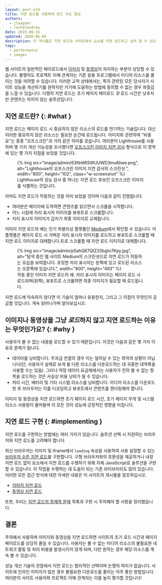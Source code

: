 ```yaml
---
layout: post-old
title: 지연 로드를 사용하여 로드 속도 향상
authors:
  - jlwagner
  - rachelandrew
date: 2019-08-16
updated: 2020-06-09
description: 이 게시물은 지연 로드와 사이트에서 요소를 지연 로드하고 싶어 할 수 있는 이유를 설명합니다.
tags:
  - performance
  - images
---
```


웹 사이트의 일반적인 페이로드에서 [이미지](http://beta.httparchive.org/reports/state-of-images?start=earliest&end=latest) 및 [동영상](http://beta.httparchive.org/reports/page-weight#bytesVideo)이 차지하는 부분이 상당할 수 있습니다. 불행히도 프로젝트 이해 관계자는 기존 응용 프로그램에서 미디어 리소스를 줄이는 것을 꺼려할 수 있습니다. 이러한 교착 상태에서는, 특히 관련된 모든 당사자가 사이트 성능을 개선하기를 원하지만 거기에 도달하는 방법에 동의할 수 없는 경우 좌절감을 느낄 수 있습니다. 다행히 지연 로드는 초기 페이지 페이로드 *및* 로드 시간은 낮추지만 콘텐츠는 아끼지 않는 솔루션입니다.

## 지연 로드란? {: #what }

지연 로드는 페이지 로드 시 중요하지 않은 리소스의 로드를 연기하는 기술입니다. 대신 이러한 중요하지 않은 리소스는 필요한 순간에 로드됩니다. 이미지와 관련하여 "비중요"는 종종 "오프스크린"과 거의 같은 의미를 갖습니다. 여러분이 Lighthouse를 사용하며 몇 가지 개선 가능성을 조사했다면 [오프스크린 이미지 지연 감사](/offscreen-images/) 형식으로 이 영역에 있는 몇 가지 지침을 보았을 것입니다.

<figure class="w-figure">{% Img src="image/admin/63NnMISWUUWD3mvAliwe.png", alt="Lighthouse의 오프스크린 이미지 지연 감사의 스크린샷.", width="800", height="102", class="w-screenshot" %} <figcaption class="w-figcaption">Lighthouse의 성능 감사 중 하나는 지연 로드 후보인 오프스크린 이미지를 식별하는 것입니다.</figcaption></figure>

아마도 지연 로드가 작동하는 것을 이미 보았을 것이며 다음과 같이 진행됩니다.

- 여러분은 페이지에 도착하면 콘텐츠를 읽으면서 스크롤을 시작합니다.
- 어느 시점에 자리 표시자 이미지를 뷰포트로 스크롤합니다.
- 자리 표시자 이미지가 갑자기 최종 이미지로 교체됩니다.

이미지 지연 로드의 예는 인기 퍼블리싱 플랫폼인 [Medium](https://medium.com/)에서 확인할 수 있습니다. 이 플랫폼은 페이지 로드 시 가벼운 자리 표시자 이미지를 로드하고 뷰포트로 스크롤할 때 지연 로드 이미지로 대체합니다.트로 스크롤할 때 지연 로드 이미지로 대체합니다.

<figure class="w-figure">{% Img src="image/admin/p5ahQ67QtZ20bgto7Kpy.jpg", alt="탐색 중인 웹 사이트 Medium의 스크린샷으로 지연 로드가 작동하는 모습을 보여줍니다. 흐릿한 자리 표시자는 왼쪽에 있고 로드된 리소스는 오른쪽에 있습니다.", width="800", height="493" %} <figcaption class="w-figcaption">작동 중인 이미지 지연 로드의 예. 자리 표시자 이미지는 페이지 로드 시 로드되며(왼쪽), 뷰포트로 스크롤하면 최종 이미지가 필요할 때 로드됩니다.</figcaption></figure>

지연 로드에 익숙하지 않다면 이 기술이 얼마나 유용한지, 그리고 그 이점이 무엇인지 궁금할 것입니다. 계속 읽어나가며 알아보십시오.

## 이미지나 동영상을 그냥 *로드*하지 않고 지연 로드하는 이유는 무엇인가요? {: #why }

사용자가 볼 수 없는 내용을 로드할 수 있기 때문입니다. 이것은 다음과 같은 몇 가지 이유로 문제가 됩니다.

- 데이터를 낭비합니다. 무과금 연결의 경우 이는 일어날 수 있는 최악의 상황이 아닙니다(단, 사용자가 실제로 보게 될 다른 리소스를 다운로드하는 데 귀중한 대역폭을 사용할 수는 있음). 그러나 약정 데이터 요금제에서는 사용자가 전혀 볼 수 없는 항목을 로드하는 것은 사실상 비용 낭비가 될 수 있습니다.
- 처리 시간, 배터리 및 기타 시스템 리소스를 낭비합니다. 미디어 리소스를 다운로드한 후 브라우저는 이를 디코딩하고 뷰포트에서 콘텐츠를 렌더링해야 합니다.

이미지 및 동영상을 지연 로드하면 초기 페이지 로드 시간, 초기 페이지 무게 및 시스템 리소스 사용량이 줄어들며 이 모든 것이 성능에 긍정적인 영향을 미칩니다.

## 지연 로드 구현 {: #implementing }

지연 로드를 구현하는 방법에는 여러 가지가 있습니다. 솔루션 선택 시 지원하는 브라우저와 지연 로드를 고려해야 합니다.

최신 브라우저는 이미지 및 iframe에서 `loading` 속성을 사용하여 사용 설정할 수 있는 [브라우저 수준 지연 로드](/browser-level-image-lazy-loading/)를 구현합니다. 구형 브라우저와의 호환성을 제공하거나 내장 지연 로드 없이 요소에서 지연 로드를 수행하기 위해 자체 JavaScript로 솔루션을 구현할 수 있습니다. 이 작업을 수행하는 데 도움이 되는 기존 라이브러리도 많이 있습니다. 이러한 모든 접근 방식에 대한 자세한 내용은 이 사이트의 게시물을 참조하십시오.

- [이미지 지연 로드](/lazy-loading-images/)
- [동영상 지연 로드](/lazy-loading-video/)

또한, 우리는 [지연 로드의 잠재적 문제](/lazy-loading-best-practices) 목록과 구현 시 주의해야 할 사항을 정리했습니다.

## 결론

주의해서 사용하며 이미지와 동영상을 지연 로드하면 사이트의 초기 로드 시간과 페이지 페이로드를 상당히 줄일 수 있습니다. 사용자는 볼 수 없는 미디어 리소스의 불필요한 네트워크 활동 및 처리 비용을 발생시키지 않게 되며, 다만 원하는 경우 해당 리소스를 계속 볼 수 있습니다.

성능 개선 기술의 관점에서 지연 로드는 합리적인 선택이며 논쟁의 여지가 없습니다. 사이트에 인라인 이미지가 많은 경우 불필요한 다운로드를 줄이는 아주 좋은 방법입니다. 여러분의 사이트 사용자와 프로젝트 이해 관계자는 이를 높이 평가할 것입니다!

